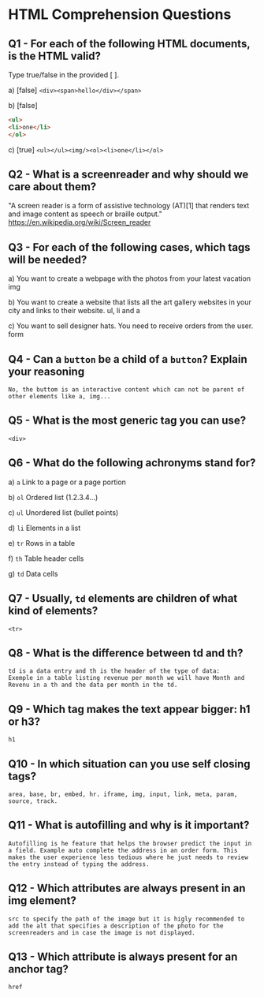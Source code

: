 # HTML Comprehension Questions

## Q1 - For each of the following HTML documents, is the HTML valid?

Type true/false in the provided [ ].

a) [false] `<div><span>hello</div></span>`

b) [false]

```html
<ul>
<li>one</li>
</ol>
```

c) [true] `<ul></ul><img/><ol><li>one</li></ol>`

## Q2 - What is a screenreader and why should we care about them?

"A screen reader is a form of assistive technology (AT)[1] that renders text and image content as speech or braille output."
https://en.wikipedia.org/wiki/Screen_reader 

## Q3 - For each of the following cases, which tags will be needed?

a) You want to create a webpage with the photos from your latest vacation
    img

b) You want to create a website that lists all the art gallery websites in your city and links to their website.
    ul, li and a

c) You want to sell designer hats. You need to receive orders from the user.
    form

## Q4 - Can a `button` be a child of a `button`? Explain your reasoning
    No, the buttom is an interactive content which can not be parent of other elements like a, img...

## Q5 - What is the most generic tag you can use?
    <div>

## Q6 - What do the following achronyms stand for?

a) `a` Link to a page or a page portion

b) `ol` Ordered list (1.2.3.4...)

c) `ul` Unordered list (bullet points)

d) `li` Elements in a list

e) `tr` Rows in a table

f) `th` Table header cells

g) `td` Data cells

## Q7 - Usually, `td` elements are children of what kind of elements?
    <tr>

## Q8 - What is the difference between td and th?
    td is a data entry and th is the header of the type of data:
    Exemple in a table listing revenue per month we will have Month and Revenu in a th and the data per month in the td.

## Q9 - Which tag makes the text appear bigger: h1 or h3?
    h1

## Q10 - In which situation can you use self closing tags?
    area, base, br, embed, hr. iframe, img, input, link, meta, param, source, track.

## Q11 - What is autofilling and why is it important?
    Autofilling is he feature that helps the browser predict the input in a field. Example auto complete the address in an order form. This makes the user experience less tedious where he just needs to review the entry instead of typing the address.

## Q12 - Which attributes are always present in an img element?
    src to specify the path of the image but it is higly recommended to add the alt that specifies a description of the photo for the screenreaders and in case the image is not displayed.

## Q13 - Which attribute is always present for an anchor tag?
    href